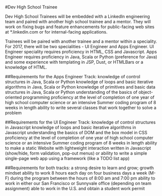 #Dev High School Trainee

Dev High School Trainees will be embedded with a LinkedIn engineering team and paired with another high school trainee and a mentor. They will work on fixing bugs and feature enhancements for public-facing web sites at *.linkedin.com or for internal-facing applications.

Trainees will be paired with another trainee and a mentor within a speciality. For 2017, there will be two specialities - UI Engineer and Apps Engineer. UI Engineer speciality requires proficiency in HTML, CSS and Javascript. Apps Engineer requires proficiency in Java, Scala or Python (preference for Java) and some experience with templating in JSP, Dust, or HTMLBars or a knowledge of HTML.

##Requirements for the Apps Engineer Track:
knowledge of control structures in Java, Scala or Python
knowledge of loops and basic iterative algorithms in Java, Scala or Python
knowledge of primitives and basic data structures in Java, Scala or Python
understanding of the basics of object-oriented programming
proficiency at the level of completion of one year of high school computer science or an intensive Summer coding program of 8 weeks in length
ability to write several classes that work together to solve a problem

##Requirements for the UI Engineer Track:
knowledge of control structures in Javascript
knowledge of loops and basic iterative algorithms in Javascript
understanding the basics of DOM and the box model in CSS
proficiency at the level of completion of one year of high school computer science or an intensive Summer coding program of 8 weeks in length
ability to make a static Website with lightweight interaction written in Javascript (show/hide, form validation, pop-out menus) or ability to write a simple single-page web app using a framework (like a TODO list app)

##Requirements for both tracks:
a strong desire to learn and grow; growth mindset
ability to work 8 hours each day on four business days a week (M-F) during the program between the hours of 8:00 am and 7:00 pm
ability to work in either our San Francisco or Sunnyvale office (depending on team assignment)
able to work in the U.S. and obtain a student work permit
